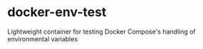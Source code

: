 # docker-env-test
Lightweight container for testing Docker Compose's handling of environmental variables

